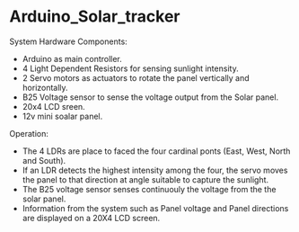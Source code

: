 # Arduino_Solar_tracker

System Hardware Components:
- Arduino as main controller.
- 4 Light Dependent Resistors for sensing sunlight intensity.
- 2 Servo motors as actuators to rotate the panel vertically and horizontally.
- B25 Voltage sensor to sense the voltage output from the Solar panel.
- 20x4 LCD sreen.
- 12v mini soalar panel.

Operation:
- The 4 LDRs are place to faced the four cardinal ponts (East, West, North and South). 
- If an LDR detects the highest intensity among the four, the servo moves the panel to that direction at angle suitable to capture the sunlight.
- The B25 voltage sensor senses continuouly the voltage from the the solar panel.
- Information from the system such as Panel voltage and Panel directions are displayed on a 20X4 LCD screen.  
